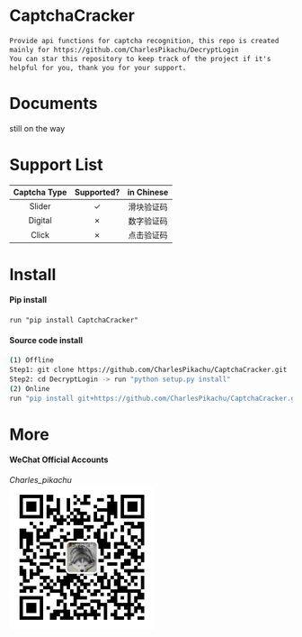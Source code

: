 # CaptchaCracker
```
Provide api functions for captcha recognition, this repo is created mainly for https://github.com/CharlesPikachu/DecryptLogin
You can star this repository to keep track of the project if it's helpful for you, thank you for your support.
```

# Documents
still on the way

# Support List
|  Captcha Type        |   Supported?     |  in Chinese    |
|  :----:              |   :----:         |  :----:        |
|  Slider              |   ✓              |  滑块验证码    |
|  Digital             |   ✗              |  数字验证码    |
|  Click               |   ✗              |  点击验证码    |


# Install
#### Pip install
```
run "pip install CaptchaCracker"
```
#### Source code install
```sh
(1) Offline
Step1: git clone https://github.com/CharlesPikachu/CaptchaCracker.git
Step2: cd DecryptLogin -> run "python setup.py install"
(2) Online
run "pip install git+https://github.com/CharlesPikachu/CaptchaCracker.git@master"
```

# More
#### WeChat Official Accounts
*Charles_pikachu*  
![img](pikachu.jpg)